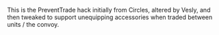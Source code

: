 This is the PreventTrade hack initially from Circles, altered by Vesly, and then tweaked to support unequipping accessories when traded between units / the convoy.